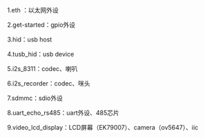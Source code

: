 1.eth ：以太网外设

2.get-started：gpio外设

3.hid：usb host

4.tusb_hid：usb device

5.i2s_8311：codec、喇叭

6.i2s_recorder：codec、咪头

7.sdmmc：sdio外设

8.uart_echo_rs485：uart外设、485芯片

9.video_lcd_display：LCD屏幕（EK79007）、camera（ov5647）、iic

